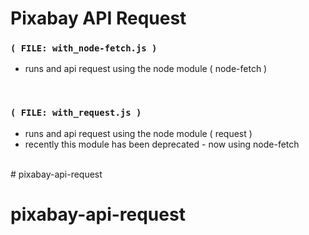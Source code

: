 
# Pixabay API Request



### `( FILE: with_node-fetch.js )`

- runs and api request using the node module ( node-fetch )

<br/>


### `( FILE: with_request.js )`

- runs and api request using the node module ( request )
- recently this module has been deprecated - now using node-fetch

<br/># pixabay-api-request
# pixabay-api-request
